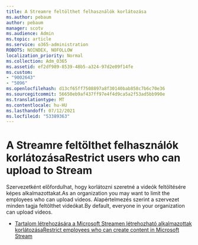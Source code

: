 ```yaml
---
title: A Streamre feltölthet felhasználók korlátozása
ms.author: pebaum
author: pebaum
manager: scotv
ms.audience: Admin
ms.topic: article
ms.service: o365-administration
ROBOTS: NOINDEX, NOFOLLOW
localization_priority: Normal
ms.collection: Adm_O365
ms.assetid: ef2df989-8539-48b5-a324-97d2e09f14fe
ms.custom:
- "9002643"
- "5096"
ms.openlocfilehash: d13cf65ff7508897a8f30140bab858c7b6c70e36
ms.sourcegitcommit: 56650eb9af437ff97e4f4d9ca5a2f53ad5bb990e
ms.translationtype: MT
ms.contentlocale: hu-HU
ms.lasthandoff: 07/12/2021
ms.locfileid: "53389363"
---
```

# <a name="restrict-users-who-can-upload-to-stream"></a><span data-ttu-id="5e6b5-102">A Streamre feltölthet felhasználók korlátozása</span><span class="sxs-lookup"><span data-stu-id="5e6b5-102">Restrict users who can upload to Stream</span></span>

<span data-ttu-id="5e6b5-103">Szervezetként előfordulhat, hogy korlátozni szeretné a videók feltöltésére képes alkalmazottakat.</span><span class="sxs-lookup"><span data-stu-id="5e6b5-103">As an organization you may want to limit the employees who can upload videos.</span></span> <span data-ttu-id="5e6b5-104">Alapértelmezés szerint a szervezet minden tagja feltölthet videókat.</span><span class="sxs-lookup"><span data-stu-id="5e6b5-104">By default, everyone in your organization can upload videos.</span></span>

- [<span data-ttu-id="5e6b5-105">Tartalom létrehozására a Microsoft Streamen létrehozható alkalmazottak korlátozása</span><span class="sxs-lookup"><span data-stu-id="5e6b5-105">Restrict employees who can create content in Microsoft Stream</span></span>](/stream/restrict-uploaders)
